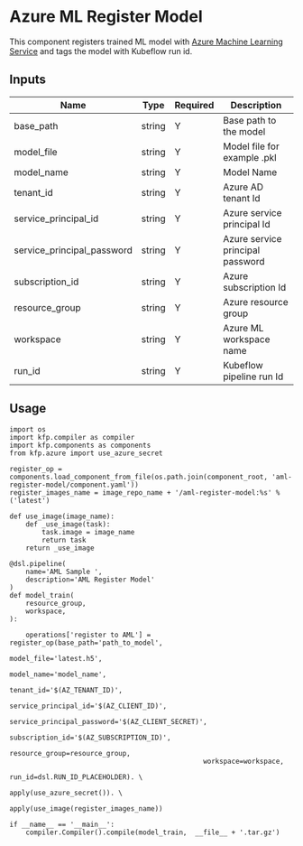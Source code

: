 # Azure ML Register Model

This component registers trained ML model with [Azure Machine Learning Service](https://azure.microsoft.com/en-us/services/machine-learning/#documentation) and tags the model with Kubeflow run id.

## Inputs

| Name                       | Type   | Required | Description                      |
| -------------------------- | ------ | -------- | -------------------------------- |
| base_path                  | string | Y        | Base path to the model           |
| model_file                 | string | Y        | Model file for example .pkl      |
| model_name                 | string | Y        | Model Name                       |
| tenant_id                  | string | Y        | Azure AD tenant Id               |
| service_principal_id       | string | Y        | Azure service principal Id       |
| service_principal_password | string | Y        | Azure service principal password |
| subscription_id            | string | Y        | Azure subscription Id            |
| resource_group             | string | Y        | Azure resource group             |
| workspace                  | string | Y        | Azure ML workspace name          |
| run_id                     | string | Y        | Kubeflow pipeline run Id         |

## Usage

```
import os
import kfp.compiler as compiler
import kfp.components as components
from kfp.azure import use_azure_secret

register_op = components.load_component_from_file(os.path.join(component_root, 'aml-register-model/component.yaml'))
register_images_name = image_repo_name + '/aml-register-model:%s' % ('latest')

def use_image(image_name):
    def _use_image(task):
        task.image = image_name
        return task
    return _use_image

@dsl.pipeline(
    name='AML Sample ',
    description='AML Register Model'
)
def model_train(
    resource_group,
    workspace,
):

    operations['register to AML'] = register_op(base_path='path_to_model',
                                                model_file='latest.h5',
                                                model_name='model_name',
                                                tenant_id='$(AZ_TENANT_ID)',
                                                service_principal_id='$(AZ_CLIENT_ID)',
                                                service_principal_password='$(AZ_CLIENT_SECRET)',
                                                subscription_id='$(AZ_SUBSCRIPTION_ID)',
                                                resource_group=resource_group,
                                                workspace=workspace,
                                                run_id=dsl.RUN_ID_PLACEHOLDER). \
                                                apply(use_azure_secret()). \
                                                apply(use_image(register_images_name))

if __name__ == '__main__':
    compiler.Compiler().compile(model_train,  __file__ + '.tar.gz')
```
